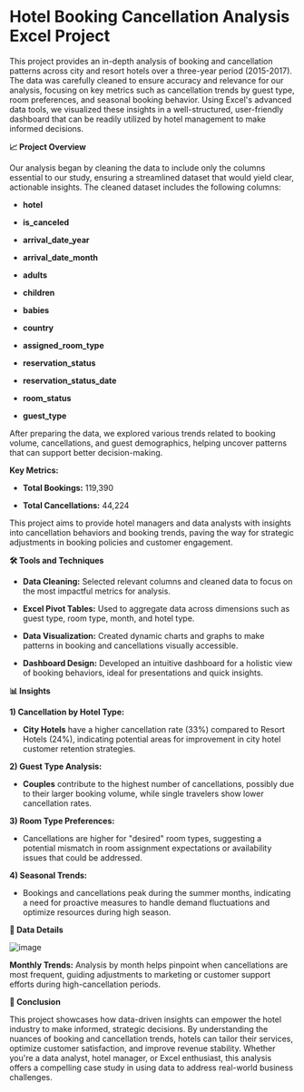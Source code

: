 # Hotel Booking Cancellation Analysis Excel Project
This project provides an in-depth analysis of booking and cancellation patterns across city and resort hotels over a three-year period (2015-2017). The data was carefully cleaned to ensure accuracy and relevance for our analysis, focusing on key metrics such as cancellation trends by guest type, room preferences, and seasonal booking behavior. Using Excel's advanced data tools, we visualized these insights in a well-structured, user-friendly dashboard that can be readily utilized by hotel management to make informed decisions.

**📈 Project Overview**

Our analysis began by cleaning the data to include only the columns essential to our study, ensuring a streamlined dataset that would yield clear, actionable insights. The cleaned dataset includes the following columns:

* **hotel**
  
* **is_canceled**
  
* **arrival_date_year**
  
* **arrival_date_month**
  
* **adults**
  
* **children**
  
* **babies**

* **country**
  
* **assigned_room_type**
  
* **reservation_status**
  
* **reservation_status_date**
  
* **room_status**
  
* **guest_type**

After preparing the data, we explored various trends related to booking volume, cancellations, and guest demographics, helping uncover patterns that can support better decision-making.

**Key Metrics:**

* **Total Bookings:** 119,390
  
* **Total Cancellations:** 44,224
  
This project aims to provide hotel managers and data analysts with insights into cancellation behaviors and booking trends, paving the way for strategic adjustments in booking policies and customer engagement.

**🛠️ Tools and Techniques**

* **Data Cleaning:** Selected relevant columns and cleaned data to focus on the most impactful metrics for analysis.
  
* **Excel Pivot Tables:** Used to aggregate data across dimensions such as guest type, room type, month, and hotel type.
  
* **Data Visualization:** Created dynamic charts and graphs to make patterns in booking and cancellations visually accessible.
  
* **Dashboard Design:** Developed an intuitive dashboard for a holistic view of booking behaviors, ideal for presentations and quick insights.

**📊 Insights**

**1) Cancellation by Hotel Type:**

* **City Hotels** have a higher cancellation rate (33%) compared to Resort Hotels (24%), indicating potential areas for improvement in city hotel customer retention strategies.

**2) Guest Type Analysis:**

* **Couples** contribute to the highest number of cancellations, possibly due to their larger booking volume, while single travelers show lower cancellation rates.

**3) Room Type Preferences:**

* Cancellations are higher for "desired" room types, suggesting a potential mismatch in room assignment expectations or availability issues that could be addressed.

**4) Seasonal Trends:**

* Bookings and cancellations peak during the summer months, indicating a need for proactive measures to handle demand fluctuations and optimize resources during high season.

**📅 Data Details**

![image](https://github.com/user-attachments/assets/e4708665-ea9c-43a4-9e4e-dcfcb23a0836)


**Monthly Trends:** Analysis by month helps pinpoint when cancellations are most frequent, guiding adjustments to marketing or customer support efforts during high-cancellation periods.

**🌟 Conclusion**

This project showcases how data-driven insights can empower the hotel industry to make informed, strategic decisions. By understanding the nuances of booking and cancellation trends, hotels can tailor their services, optimize customer satisfaction, and improve revenue stability. Whether you're a data analyst, hotel manager, or Excel enthusiast, this analysis offers a compelling case study in using data to address real-world business challenges.




















